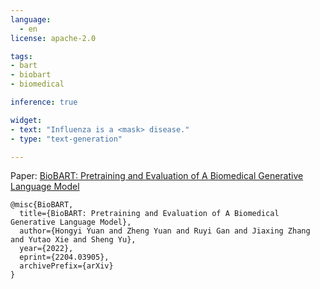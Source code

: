```yaml
---
language: 
  - en
license: apache-2.0

tags:
- bart
- biobart
- biomedical

inference: true

widget:
- text: "Influenza is a <mask> disease."
- type: "text-generation"

---
```


Paper: [BioBART: Pretraining and Evaluation of A Biomedical Generative Language Model](https://arxiv.org/pdf/2204.03905.pdf)

```
@misc{BioBART,
  title={BioBART: Pretraining and Evaluation of A Biomedical Generative Language Model},
  author={Hongyi Yuan and Zheng Yuan and Ruyi Gan and Jiaxing Zhang and Yutao Xie and Sheng Yu},
  year={2022},
  eprint={2204.03905},
  archivePrefix={arXiv}
}
```